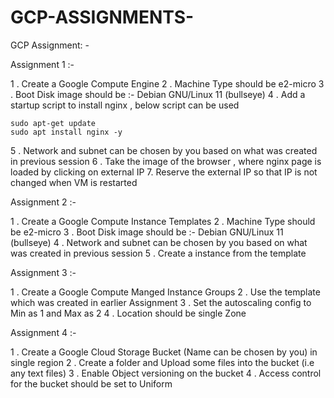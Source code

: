 # GCP-ASSIGNMENTS-
GCP Assignment: - 
 
 
Assignment 1 :- 
 
1 . Create a Google Compute Engine 
2 . Machine Type should be e2-micro
3 . Boot Disk image should be :-  Debian GNU/Linux 11 (bullseye)
4 . Add a startup script to install nginx , below script can be used 
 
    sudo apt-get update 
    sudo apt install nginx -y 
 
5 .  Network and subnet can be chosen by you based on what was created in previous session
6 . Take the image of the browser , where nginx page is loaded by clicking on external IP
7. Reserve the external IP so that IP is not changed when VM is restarted
 
Assignment 2 :- 
 
1 . Create a Google Compute Instance Templates 
2 . Machine Type should be e2-micro
3 . Boot Disk image should be :-  Debian GNU/Linux 11 (bullseye)
4 . Network and subnet can be chosen by you based on what was created in previous session
5 . Create a instance from the template
 
 
Assignment 3 :- 
 
1 . Create a Google Compute Manged Instance Groups
2 . Use the template which was created in earlier Assignment
3 . Set the autoscaling config to Min as 1 and Max as 2
4 . Location should be single Zone
 





 
Assignment 4 :- 
 
1 . Create a Google Cloud Storage Bucket (Name can be chosen by you) in single region
2 . Create a folder and Upload some files into the bucket (i.e any text files)
3 . Enable Object versioning on the bucket
4 . Access control for the bucket should be set to Uniform
 
 
 
 

